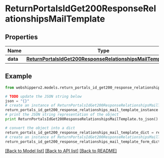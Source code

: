 # ReturnPortalsIdGet200ResponseRelationshipsMailTemplate


## Properties
Name | Type | Description | Notes
------------ | ------------- | ------------- | -------------
**data** | [**ReturnPortalsIdGet200ResponseRelationshipsMailTemplateData**](ReturnPortalsIdGet200ResponseRelationshipsMailTemplateData.md) |  | [optional] 

## Example

```python
from webshipperv2.models.return_portals_id_get200_response_relationships_mail_template import ReturnPortalsIdGet200ResponseRelationshipsMailTemplate

# TODO update the JSON string below
json = "{}"
# create an instance of ReturnPortalsIdGet200ResponseRelationshipsMailTemplate from a JSON string
return_portals_id_get200_response_relationships_mail_template_instance = ReturnPortalsIdGet200ResponseRelationshipsMailTemplate.from_json(json)
# print the JSON string representation of the object
print ReturnPortalsIdGet200ResponseRelationshipsMailTemplate.to_json()

# convert the object into a dict
return_portals_id_get200_response_relationships_mail_template_dict = return_portals_id_get200_response_relationships_mail_template_instance.to_dict()
# create an instance of ReturnPortalsIdGet200ResponseRelationshipsMailTemplate from a dict
return_portals_id_get200_response_relationships_mail_template_form_dict = return_portals_id_get200_response_relationships_mail_template.from_dict(return_portals_id_get200_response_relationships_mail_template_dict)
```
[[Back to Model list]](../README.md#documentation-for-models) [[Back to API list]](../README.md#documentation-for-api-endpoints) [[Back to README]](../README.md)


